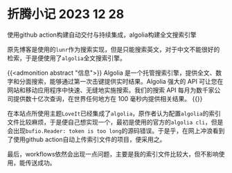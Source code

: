 # 折腾小记 2023 12 28


使用github action构建自动交付与持续集成，algolia构建全文搜索引擎
<!--more-->

原先博客是使用的`lunr`作为搜索实现，但是只能搜索英文，对于中文不能很好的检索，于是便使用了`algolia`全文搜索引擎。

{{<admonition abstract "信息">}}
Algolia 是一个托管搜索引擎，提供全文、数字和分面搜索，能够通过第一次击键提供实时结果。Algolia 强大的 API 可让您在网站和移动应用程序中快速、无缝地实施搜索。我们的搜索 API 每月为数千家公司提供数十亿次查询，在世界任何地方在 100 毫秒内提供相关结果。
{{</admonition>}}

在本站点所使用主题`LoveIt`已经集成了`algolia`，原作者认为配置`algolia`的索引文件比较麻烦，于是便自己想实现一个，最初是使用的官方的`algolia cli`，但是会出现`bufio.Reader: token is too long`的源码错误。于是乎，在网上冲浪看到了使用github action自动上传索引文件的项目，便采用之。

最后，workflows依然会出现一点问题，主要是我的索引文件比较大，但不影响使用，能传送成功。

